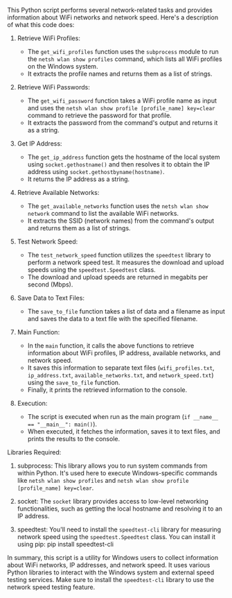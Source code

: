 This Python script performs several network-related tasks and provides information about WiFi networks and network speed. Here's a description of what this code does:

1. Retrieve WiFi Profiles:
   - The `get_wifi_profiles` function uses the `subprocess` module to run the `netsh wlan show profiles` command, which lists all WiFi profiles on the Windows system.
   - It extracts the profile names and returns them as a list of strings.

2. Retrieve WiFi Passwords:
   - The `get_wifi_password` function takes a WiFi profile name as input and uses the `netsh wlan show profile [profile_name] key=clear` command to retrieve the password for that profile.
   - It extracts the password from the command's output and returns it as a string.

3. Get IP Address:
   - The `get_ip_address` function gets the hostname of the local system using `socket.gethostname()` and then resolves it to obtain the IP address using `socket.gethostbyname(hostname)`.
   - It returns the IP address as a string.

4. Retrieve Available Networks:
   - The `get_available_networks` function uses the `netsh wlan show network` command to list the available WiFi networks.
   - It extracts the SSID (network names) from the command's output and returns them as a list of strings.

5. Test Network Speed:
   - The `test_network_speed` function utilizes the `speedtest` library to perform a network speed test. It measures the download and upload speeds using the `speedtest.Speedtest` class.
   - The download and upload speeds are returned in megabits per second (Mbps).

6. Save Data to Text Files:
   - The `save_to_file` function takes a list of data and a filename as input and saves the data to a text file with the specified filename.

7. Main Function:
   - In the `main` function, it calls the above functions to retrieve information about WiFi profiles, IP address, available networks, and network speed.
   - It saves this information to separate text files (`wifi_profiles.txt`, `ip_address.txt`, `available_networks.txt`, and `network_speed.txt`) using the `save_to_file` function.
   - Finally, it prints the retrieved information to the console.

8. Execution:
   - The script is executed when run as the main program (`if __name__ == "__main__": main()`).
   - When executed, it fetches the information, saves it to text files, and prints the results to the console.

Libraries Required:

1. subprocess: This library allows you to run system commands from within Python. It's used here to execute Windows-specific commands like `netsh wlan show profiles` and `netsh wlan show profile [profile_name] key=clear`.

2. socket: The `socket` library provides access to low-level networking functionalities, such as getting the local hostname and resolving it to an IP address.

3. speedtest: You'll need to install the `speedtest-cli` library for measuring network speed using the `speedtest.Speedtest` class. You can install it using pip:
   pip install speedtest-cli
   
In summary, this script is a utility for Windows users to collect information about WiFi networks, IP addresses, and network speed. It uses various Python libraries to interact with the Windows system and external speed testing services. Make sure to install the `speedtest-cli` library to use the network speed testing feature.
